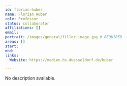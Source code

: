 ```yaml
---
id: florian-huber
name: Florian Huber
role: Professor
status: collaborator
affiliations: []
email:
portrait: /images/general/filler-image.jpg # REQUIRED
areas: []
start:
end:
links:
  Website: https://medien.hs-duesseldorf.de/huber

---
```


No description available.